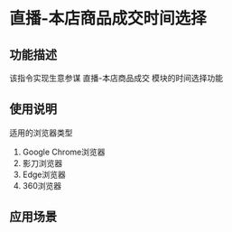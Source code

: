 # 直播-本店商品成交时间选择
## 功能描述
该指令实现生意参谋 直播-本店商品成交 模块的时间选择功能 
## 使用说明
适用的浏览器类型
1. Google Chrome浏览器
2. 影刀浏览器
3. Edge浏览器
4. 360浏览器
## 应用场景
